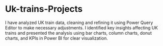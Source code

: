 # Uk-trains-Projects
I have analyzed UK train data, cleaning and refining it using Power Query Editor to make necessary adjustments. I identified key insights affecting UK trains and presented the analysis using bar charts, column charts, donut charts, and KPIs in Power BI for clear visualization.
